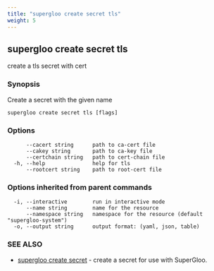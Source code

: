 ```yaml
---
title: "supergloo create secret tls"
weight: 5
---
```

## supergloo create secret tls

create a tls secret with cert

### Synopsis

Create a secret with the given name

```
supergloo create secret tls [flags]
```

### Options

```
      --cacert string      path to ca-cert file
      --cakey string       path to ca-key file
      --certchain string   path to cert-chain file
  -h, --help               help for tls
      --rootcert string    path to root-cert file
```

### Options inherited from parent commands

```
  -i, --interactive        run in interactive mode
      --name string        name for the resource
      --namespace string   namespace for the resource (default "supergloo-system")
  -o, --output string      output format: (yaml, json, table)
```

### SEE ALSO

* [supergloo create secret](../supergloo_create_secret)	 - create a secret for use with SuperGloo.

